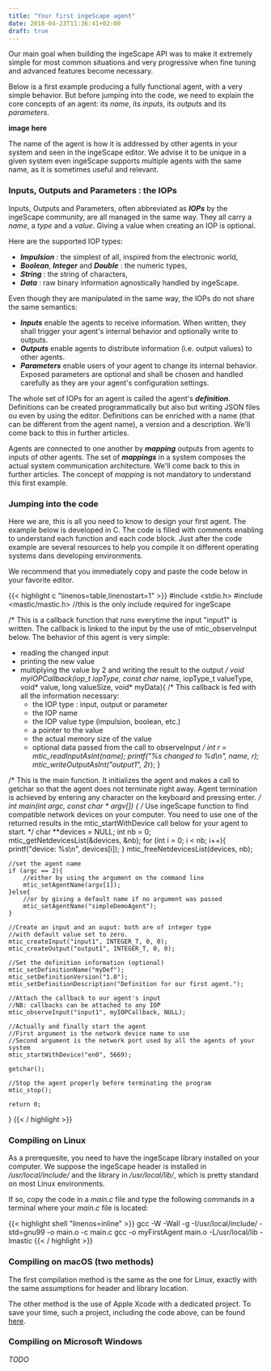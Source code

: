 ```yaml
---
title: "Your first ingeScape agent"
date: 2018-04-23T11:36:41+02:00
draft: true
---
```


Our main goal when building the ingeScape API was to make it extremely simple for most common situations and very progressive when fine tuning and advanced features become necessary.

Below is a first example producing a fully functional agent, with a very simple behavior. But before jumping into the code, we need to explain the core concepts of an agent: its *name*, its *inputs*, its *outputs* and its *parameters*.

**image here**

The name of the agent is how it is addressed by other agents in your system and seen in the ingeScape editor. We advise it to be unique in a given system even ingeScape supports multiple agents with the same name, as it is sometimes useful and relevant.


### **I**nputs, **O**utputs and **P**arameters : the IOPs


Inputs, Outputs and Parameters, often abbreviated as ***IOPs*** by the ingeScape community, are all managed in the same way. They all carry a *name*, a *type* and a *value*. Giving a value when creating an IOP is optional.

Here are the supported IOP types:

- ***Impulsion*** : the simplest of all, inspired from the electronic world,
- ***Boolean***, ***Integer*** and ***Double*** : the numeric types,
- ***String*** : the string of characters,
- ***Data*** : raw binary information agnostically handled by ingeScape.

Even though they are manipulated in the same way, the IOPs do not share the same semantics:

- ***Inputs*** enable the agents to receive information. When written, they shall trigger your agent's internal behavior and optionally write to outputs.
- ***Outputs*** enable agents to distribute information (i.e. output values) to other agents.
- ***Parameters*** enable users of your agent to change its internal behavior. Exposed parameters are optional and shall be chosen and handled carefully as they are your agent's configuration settings.

The whole set of IOPs for an agent is called the agent's ***definition***. Definitions can be created programmatically but also but writing JSON files ou even by using the editor. Definitions can be enriched with a name (that can be different from the agent name), a version and a description. We'll come back to this in further articles.

Agents are connected to one another by ***mapping*** outputs from agents to inputs of other agents. The set of ***mappings*** in a system composes the actual system communication architecture. We'll come back to this in further articles. The concept of *mapping* is not mandatory to understand this first example.


### Jumping into the code
Here we are, this is all you need to know to design your first agent. The example below is developed in C. The code is filled with comments enabling to understand each function and each code block. Just after the code example are several resources to help you compile it on different operating systems dans developing environments.

We recommend that you immediately copy and paste the code below in your favorite editor.

{{< highlight c "linenos=table,linenostart=1" >}}
#include <stdio.h>
#include <mastic/mastic.h> //this is the only include required for ingeScape

/*
 This is a callback function that runs everytime the
 input "input1" is written. The callback is linked to
 the input by the use of mtic_observeInput below.
 The behavior of this agent is very simple:
 - reading the changed input
 - printing the new value
 - multiplying the value by 2 and writing the result to the output
 */
void myIOPCallback(iop_t iopType, const char* name, iopType_t valueType, void* value, long valueSize, void* myData){
    /*
     This callback is fed with all the information necessary:
     - the IOP type : input, output or parameter
     - the IOP name
     - the IOP value type (impulsion, boolean, etc.)
     - a pointer to the value
     - the actual memory size of the value
     - optional data passed from the call to observeInput
     */
    int r = mtic_readInputAsInt(name);
    printf("%s changed to %d\n", name, r);
    mtic_writeOutputAsInt("output1", 2*r);
}

/*
 This is the main function. It initializes the agent
 and makes a call to getchar so that the agent does
 not terminate right away. Agent termination is achieved
 by entering any character on the keyboard and pressing enter.
 */
int main(int argc, const char * argv[]) {
    /*
     Use ingeScape function to find compatible network devices
     on your computer.
     You need to use one of the returned results in the
     mtic_startWithDevice call below for your agent to start.
     */
    char **devices = NULL;
    int nb = 0;
    mtic_getNetdevicesList(&devices, &nb);
    for (int i = 0; i < nb; i++){
        printf("device: %s\n", devices[i]);
    }
    mtic_freeNetdevicesList(devices, nb);
    
    //set the agent name
    if (argc == 2){
        //either by using the argument on the command line
        mtic_setAgentName(argv[1]);
    }else{
        //or by giving a default name if no argument was passed
        mtic_setAgentName("simpleDemoAgent");
    }
    
    //Create an input and an ouput: both are of integer type
    //with default value set to zero.
    mtic_createInput("input1", INTEGER_T, 0, 0);
    mtic_createOutput("output1", INTEGER_T, 0, 0);
    
    //Set the definition information (optional)
    mtic_setDefinitionName("myDef");
    mtic_setDefinitionVersion("1.0");
    mtic_setDefinitionDescription("Definition for our first agent.");
    
    //Attach the callback to our agent's input
    //NB: callbacks can be attached to any IOP
    mtic_observeInput("input1", myIOPCallback, NULL);
    
    //Actually and finally start the agent
    //First argument is the network device name to use
    //Second argument is the network port used by all the agents of your system
    mtic_startWithDevice("en0", 5669);
    
    getchar();
    
    //Stop the agent properly before terminating the program
    mtic_stop();
    
    return 0;
}
{{< / highlight >}}

### Compiling on Linux
As a prerequesite, you need to have the ingeScape library installed on your computer. We suppose the ingeScape header is installed in */usr/local/include/* and the library in */usr/local/lib/*, which is pretty standard on most Linux environments. 

If so, copy the code in a *main.c* file and type the following commands in a terminal where your *main.c* file is located:

{{< highlight shell "linenos=inline" >}}
gcc -W -Wall -g -I/usr/local/include/ -std=gnu99 -o main.o -c main.c
gcc -o myFirstAgent main.o -L/usr/local/lib -lmastic
{{< / highlight >}}

### Compiling on macOS (two methods)
The first compilation method is the same as the one for Linux, exactly with the same assumptions for header and library location.

The other method is the use of Apple Xcode with a dedicated project. To save your time, such a project, including the code above, can be found [here](/code/firstAgent.zip).

### Compiling on Microsoft Windows
*TODO*